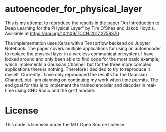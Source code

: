 # autoencoder_for_physical_layer
This is my attempt to reproduce the results in the paper "An Introduction to Deep Learning for the PHysical Layer" by Tim O'Shea and Jakob Hoydis. Available at https://doi.org/10.1109/TCCN.2017.2758370

The implementation uses Keras with a Tensorflow backend on Jupyter Notebook. The paper covers multiple applications for using an autoencoder to replace the physical layer in a wireless communication system. I have looked around and only been able to find code for the most basic example, which implements a Gaussian Channel, but for the three more complex applications there is nothing. Therefore I decided to try to reproduce it myself. Currently I have only reproduced the results for the Gaussian Channel, but I am planning on continuing my work when time permits. The end goal for this is to implement the trained encoder and decoder in real-time using GNU Radio and the gr-tf module.

# License
This code is licensed under the MIT Open Source License.
